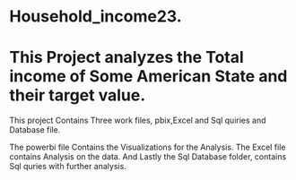 # Household_income23.
# This Project analyzes the Total income of Some American State and their target value.

This project Contains Three work files, pbix,Excel and Sql quiries and Database file.

The powerbi file Contains the Visualizations for the Analysis.
The Excel file contains Analysis on the data.
And Lastly the Sql Database folder, contains Sql quries with further analysis.

